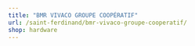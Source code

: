 ```yaml
---
title: "BMR VIVACO GROUPE COOPÉRATIF"
url: /saint-ferdinand/bmr-vivaco-groupe-cooperatif/
shop: hardware
---
```

